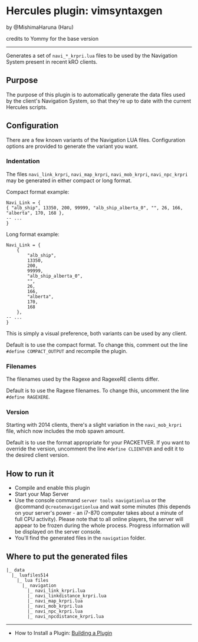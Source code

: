 Hercules plugin: vimsyntaxgen
=============================

by @MishimaHaruna (Haru)

credits to Yommy for the base version

* * *

Generates a set of `navi_*_krpri.lua` files to be used by the Navigation System
present in recent kRO clients.

Purpose
-------

The purpose of this plugin is to automatically generate the data files used by
the client's Navigation System, so that they're up to date with the current
Hercules scripts.

Configuration
-------------

There are a few known variants of the Navigation LUA files. Configuration
options are provided to generate the variant you want.

### Indentation

The files `navi_link_krpri`, `navi_map_krpri`, `navi_mob_krpri`,
`navi_npc_krpri` may be generated in either compact or long format.

Compact format example:

```
Navi_Link = {
{ "alb_ship", 13350, 200, 99999, "alb_ship_alberta_0", "", 26, 166, "alberta", 170, 168 },
-- ...
}
```

Long format example:

```
Navi_Link = {
	{
		"alb_ship",
		13350,
		200,
		99999,
		"alb_ship_alberta_0",
		"",
		26,
		166,
		"alberta",
		170,
		168
	},
-- ...
}
```

This is simply a visual preference, both variants can be used by any client.

Default is to use the compact format. To change this, comment out the line
`#define COMPACT_OUTPUT` and recompile the plugin.

### Filenames

The filenames used by the Ragexe and RagexeRE clients differ.

Default is to use the Ragexe filenames. To change this, uncomment the line
`#define RAGEXERE`.

### Version

Starting with 2014 clients, there's a slight variation in the `navi_mob_krpri`
file, which now includes the mob spawn amount.

Default is to use the format appropriate for your PACKETVER. If you want to
override the version, uncomment the line `#define CLIENTVER` and edit it to the
desired client version.

How to run it
-------------

- Compile and enable this plugin
- Start your Map Server
- Use the console command `server tools navigationlua` or the @command
  `@createnavigationlua` and wait some minutes (this depends on your server's
  power - an i7-870 computer takes about a minute of full CPU activity). Please
  note that to all online players, the server will appear to be frozen during
  the whole process. Progress information will be displayed on the server
  console.
- You'll find the generated files in the `navigation` folder.

Where to put the generated files
--------------------------------

```
|_ data
  |_ luafiles514
    |_ lua files
      |_ navigation
        |_ navi_link_krpri.lua
        |_ navi_linkdistance_krpri.lua
        |_ navi_map_krpri.lua
        |_ navi_mob_krpri.lua
        |_ navi_npc_krpri.lua
        |_ navi_npcdistance_krpri.lua
```

* * *

- How to Install a Plugin: [Building a Plugin](http://herc.ws/wiki/HPM#Building_a_plugin)

